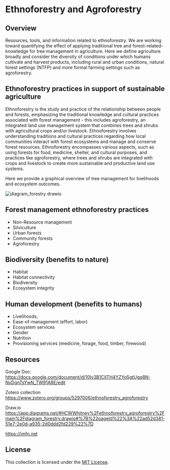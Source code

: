 # Ethnoforestry and Agroforestry

## Overview

Resources, tools, and information related to ethnoforestry. We are working toward quantifying the effect of applying traditional tree and forest-related-knowledge for tree management in agriculture. Here we define agriculture broadly and consider the diversity of conditions under which humans cultivate and harvest products, including rural and urban conditions, natural forest settings (NTFP) and more formal farming settings such as agroforestry.

## Ethnoforestry practices in support of sustainable agriculture

Ethnoforestry is the study and practice of the relationship between people and forests, emphasizing the traditional knowledge and cultural practices associated with forest management  - this includes agroforestry, an integrated land use management system that combines trees and shrubs with agricultural crops and/or livestock. Ethnoforestry involves understanding traditions and cultural practices regarding how local communities interact with forest ecosystems and manage and conserve forest resources. Ethnoforestry encompasses various aspects, such as using forests for food, medicine, shelter, and cultural purposes, and practices like agroforestry, where trees and shrubs are integrated with crops and livestock to create more sustainable and productive land use systems.

Here we provide a graphical overview of tree management for livelihoods and ecosystem outcomes.

![diagram_forestry drawio](https://github.com/CWWhitney/ethnoforestry_agroforestry/assets/19190662/29b657b0-4d75-4560-a069-cb00f34423d2)

## Forest management ethnoforestry practices 

- Non-Resource management
- Silviculture
- Urban forests
- Community forests
- Agroforestry

## Biodiversity (benefits to nature)

- Habitat
- Habitat connectivity
- Biodiversity
- Ecosystem integrity

## Human development (benefits to humans)

- Livelihoods,
- Ease-of-management (effort, labor)
- Ecosystem services
- Gender
- Nutrition
- Provisioning services (medicine, forage, food, timber, firewood)

## Resources

Google Doc: https://docs.google.com/document/d/10ly3B1CIlTH4YZYq5gtUgq8N-NvDqnTsYwN_TW91A8E/edit

Zotero collection https://www.zotero.org/groups/5297006/ethnoforestry_agroforestry

Draw.io https://app.diagrams.net/#HCWWhitney%2Fethnoforestry_agroforestry%2Fmain%2Fdiagram_forestry.drawio#%7B%22pageId%22%3A%22ad52d381-51e7-2e0d-a935-2d0ddd2fd229%22%7D

https://imfn.net

## License

This collection is licensed under the [MIT License](LICENSE).


